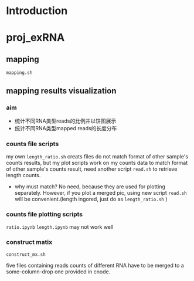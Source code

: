 # Introduction

# proj_exRNA
## mapping
`mapping.sh`
## mapping results visualization
### aim
* 统计不同RNA类型reads的比例并以饼图展示
* 统计不同RNA类型mapped reads的长度分布
### counts file scripts
my own `length_ratio.sh` creats files do not match format of other sample's counts results, but my plot scripts work on my counts data
to match format of other sample's counts result, need another script `read.sh` to retrieve length counts.

* why must match?
No need, because they are used for plotting separately. However, if you plot a merged pic, using new script `read.sh` will be convenient.(length ingored, just do as `length_ratio.sh` )
### counts file plotting scripts
`ratio.ipynb`
`length.ipynb`
may not work well
### construct matix
`construct_mx.sh`

five files containing reads counts of different RNA have to be merged to a some-column-drop one provided in cnode.
